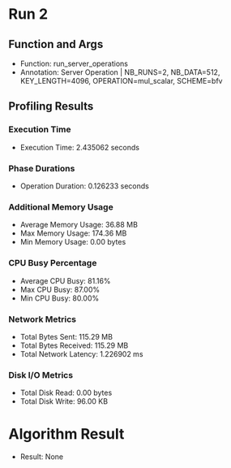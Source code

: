 # Run 2
## Function and Args
- Function: run_server_operations
- Annotation: Server Operation | NB_RUNS=2, NB_DATA=512, KEY_LENGTH=4096, OPERATION=mul_scalar, SCHEME=bfv
## Profiling Results
### Execution Time
- Execution Time: 2.435062 seconds
### Phase Durations
- Operation Duration: 0.126233 seconds
### Additional Memory Usage
- Average Memory Usage: 36.88 MB
- Max Memory Usage: 174.36 MB
- Min Memory Usage: 0.00 bytes
### CPU Busy Percentage
- Average CPU Busy: 81.16%
- Max CPU Busy: 87.00%
- Min CPU Busy: 80.00%
### Network Metrics
- Total Bytes Sent: 115.29 MB
- Total Bytes Received: 115.29 MB
- Total Network Latency: 1.226902 ms
### Disk I/O Metrics
- Total Disk Read: 0.00 bytes
- Total Disk Write: 96.00 KB
# Algorithm Result
- Result: None
